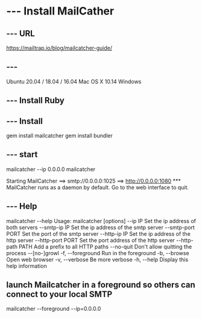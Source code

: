 # --- Install MailCather

## --- URL
https://mailtrap.io/blog/mailcatcher-guide/

## ---
  Ubuntu 20.04 / 18.04 / 16.04
  Mac OS X 10.14
  Windows

## --- Install Ruby

## --- Install
gem install mailcatcher
<or use Bundler>
gem install bundler

## --- start
mailcatcher --ip 0.0.0.0
<or just>
mailcatcher

Starting MailCatcher
==> smtp://0.0.0.0:1025
==> http://0.0.0.0:1080
*** MailCatcher runs as a daemon by default. Go to the web interface to quit.

## --- Help
mailcatcher --help
Usage: mailcatcher [options]
       --ip IP                      Set the ip address of both servers
       --smtp-ip IP                 Set the ip address of the smtp server
       --smtp-port PORT             Set the port of the smtp server
       --http-ip IP                 Set the ip address of the http server
       --http-port PORT             Set the port address of the http server
       --http-path PATH             Add a prefix to all HTTP paths
       --no-quit                    Don't allow quitting the process
       --[no-]growl
   -f, --foreground                 Run in the foreground
   -b, --browse                     Open web browser
   -v, --verbose                    Be more verbose
   -h, --help                       Display this help information


## launch Mailcatcher in a foreground so others can connect to your local SMTP
mailcatcher --foreground --ip=0.0.0.0


